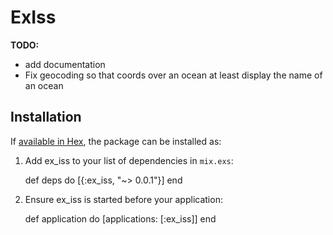 # ExIss

**TODO:**
* add documentation
* Fix geocoding so that coords over an ocean at least display the name of an ocean


## Installation

If [available in Hex](https://hex.pm/docs/publish), the package can be installed as:

  1. Add ex_iss to your list of dependencies in `mix.exs`:

        def deps do
          [{:ex_iss, "~> 0.0.1"}]
        end

  2. Ensure ex_iss is started before your application:

        def application do
          [applications: [:ex_iss]]
        end
